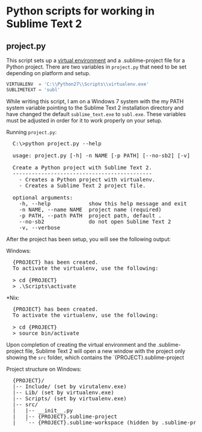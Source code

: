 Python scripts for working in Sublime Text 2
============================================


project.py
----------
This script sets up a [virtual environment][virtualenv] and a .sublime-project
file for a Python project. There are two variables in `project.py` that need to
be set depending on platform and setup.

```python
VIRTUALENV  = 'C:\\Python27\\Scripts\\virtualenv.exe'
SUBLIMETEXT = 'subl'
```

While writing this script, I am on a Windows 7 system with the my PATH system
variable pointing to the Sublime Text 2 installation directory and have changed
the default `sublime_text.exe` to `subl.exe`. These variables must be adjusted
in order for it to work properly on your setup.

Running `project.py`:

<pre class="console">
  C:\>python project.py --help

  usage: project.py [-h] -n NAME [-p PATH] [--no-sb2] [-v]

  Create a Python project with Sublime Text 2.
  --------------------------------------------
    - Creates a Python project with virtualenv.
    - Creates a Sublime Text 2 project file.

  optional arguments:
    -h, --help            show this help message and exit
    -n NAME, --name NAME  project name (required)
    -p PATH, --path PATH  project path, default .
    --no-sb2              do not open Sublime Text 2
    -v, --verbose
</pre>

After the project has been setup, you will see the following output:

Windows:

<pre class="console">
  {PROJECT} has been created.
  To activate the virtualenv, use the following:

  > cd {PROJECT}
  > .\Scripts\activate
</pre>

*Nix:

<pre class="console">
  {PROJECT} has been created.
  To activate the virtualenv, use the following:

  > cd {PROJECT}
  > source bin/activate
</pre>

Upon completion of creating the virtual environment and the .sublime-project
file, Sublime Text 2 will open a new window with the project only showing the
`src` folder, which contains the `{PROJECT}.sublime-project

Project structure on Windows:

<pre class="console">
  {PROJECT}/
  |-- Include/ (set by virutalenv.exe)
  |-- Lib/ (set by virtualenv.exe)
  |-- Scripts/ (set by virtualenv.exe)
  |-- src/
  |   |-- __init__.py
  |   |-- {PROJECT}.sublime-project
  |   `-- {PROJECT}.sublime-workspace (hidden by .sublime-project)
</pre>

[virtualenv]: http://www.virtualenv.org/en/latest/